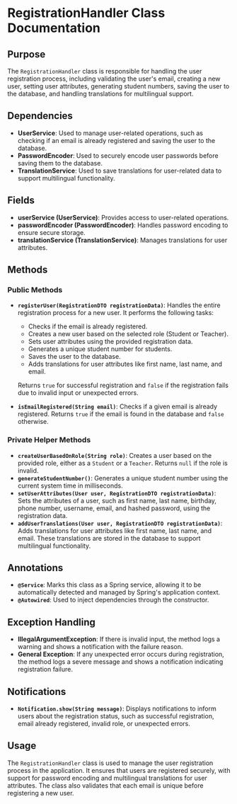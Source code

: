 # RegistrationHandler Class Documentation

## Purpose

The `RegistrationHandler` class is responsible for handling the user registration process, including validating the user's email, creating a new user, setting user attributes, generating student numbers, saving the user to the database, and handling translations for multilingual support.

## Dependencies

- **UserService**: Used to manage user-related operations, such as checking if an email is already registered and saving the user to the database.
- **PasswordEncoder**: Used to securely encode user passwords before saving them to the database.
- **TranslationService**: Used to save translations for user-related data to support multilingual functionality.

## Fields

- **userService (UserService)**: Provides access to user-related operations.
- **passwordEncoder (PasswordEncoder)**: Handles password encoding to ensure secure storage.
- **translationService (TranslationService)**: Manages translations for user attributes.

## Methods

### Public Methods

- **`registerUser(RegistrationDTO registrationData)`**: Handles the entire registration process for a new user. It performs the following tasks:
    - Checks if the email is already registered.
    - Creates a new user based on the selected role (Student or Teacher).
    - Sets user attributes using the provided registration data.
    - Generates a unique student number for students.
    - Saves the user to the database.
    - Adds translations for user attributes like first name, last name, and email.

  Returns `true` for successful registration and `false` if the registration fails due to invalid input or unexpected errors.

- **`isEmailRegistered(String email)`**: Checks if a given email is already registered. Returns `true` if the email is found in the database and `false` otherwise.

### Private Helper Methods

- **`createUserBasedOnRole(String role)`**: Creates a user based on the provided role, either as a `Student` or a `Teacher`. Returns `null` if the role is invalid.
- **`generateStudentNumber()`**: Generates a unique student number using the current system time in milliseconds.
- **`setUserAttributes(User user, RegistrationDTO registrationData)`**: Sets the attributes of a user, such as first name, last name, birthday, phone number, username, email, and hashed password, using the registration data.
- **`addUserTranslations(User user, RegistrationDTO registrationData)`**: Adds translations for user attributes like first name, last name, and email. These translations are stored in the database to support multilingual functionality.

## Annotations

- **`@Service`**: Marks this class as a Spring service, allowing it to be automatically detected and managed by Spring's application context.
- **`@Autowired`**: Used to inject dependencies through the constructor.

## Exception Handling

- **IllegalArgumentException**: If there is invalid input, the method logs a warning and shows a notification with the failure reason.
- **General Exception**: If any unexpected error occurs during registration, the method logs a severe message and shows a notification indicating registration failure.

## Notifications

- **`Notification.show(String message)`**: Displays notifications to inform users about the registration status, such as successful registration, email already registered, invalid role, or unexpected errors.

## Usage

The `RegistrationHandler` class is used to manage the user registration process in the application. It ensures that users are registered securely, with support for password encoding and multilingual translations for user attributes. The class also validates that each email is unique before registering a new user.
